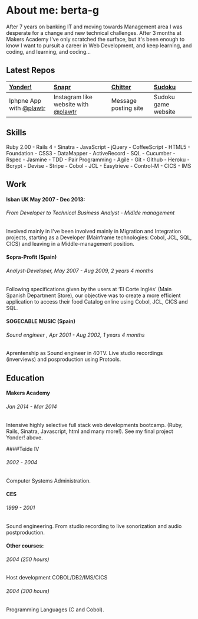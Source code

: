 About me:  berta-g  
=========  
After 7 years on banking IT and moving towards Management area I was desperate for a change and new technical challenges. After 3 months at Makers Academy I've only scratched the surface, but it's been enough to know I want to pursuit a career in Web Development, and keep learning, and coding, and learning, and coding...


Latest Repos
------------

| [Yonder!] | [Snapr] | [Chitter] | [Sudoku] |
|:------- |:----- |:------- |:------ |
| Iphpne App with [@plawtr] | Instagram like website with [@plawtr] | Message posting site | Sudoku game website  



Skills
------------

Ruby 2.00 - Rails 4 - Sinatra - JavaScript - jQuery - CoffeeScript -
HTML5 - Foundation - CSS3 - DataMapper - ActiveRecord - SQL - 
Cucumber - Rspec - Jasmine - TDD - Pair Programming - Agile -
Git - Github - Heroku - Bcrypt - Devise - Stripe - Cobol - JCL - Easytrieve - Control-M - CICS - IMS


Work
-------------
#### Isban UK May 2007 - Dec 2013:
###### From Developer to Technical Business Analyst - Midlde management
Involved mainly in I've been involved mainly in Migration and Integration projects, starting as a Developer (Mainframe technologies: Cobol, JCL, SQL, CICS) and leaving in a Middle-management position.

 

#### Sopra-Profit (Spain)

###### Analyst-Developer, May 2007 - Aug 2009, 2 years 4 months
Following specifications given by the users at ‘El Corte Inglés’ (Main Spanish Department Store), our objective was to create a more efficient application to access their food Catalog online using Cobol, JCL, CICS and SQL.

#### SOGECABLE MUSIC (Spain)

###### Sound engineer , Apr 2001 - Aug 2002, 1 years 4 months
Aprentenship as Sound engineer in 40TV. Live studio recordings (inverviews) and posproduction using Protools.


Education
---------------

#### Makers Academy
###### Jan 2014 - Mar 2014
Intensive highly selective full stack web developments bootcamp. (Ruby, Rails, Sinatra, Javascript, html and many more!). See my final project Yonder! above.

####Teide IV 
###### 2002 - 2004
Computer Systems Administration. 

#### CES
###### 1999 - 2001
Sound engineering. From studio recording to live sonorization and audio postproduction.

#### Other courses:
###### 2004 (250 hours)
Host development COBOL/DB2/IMS/CICS 

###### 2004 (300 hours)
Programming Languages (C and Cobol).


[Yonder!]: https://github.com/Berta-G/yonder-client
[Snapr]: https://github.com/Berta-G/snapr
[Chitter]: https://github.com/Berta-G/chitter
[Sudoku]: https://github.com/Berta-G/web_sudoku
[@plawtr]: https://github.com/plawtr
